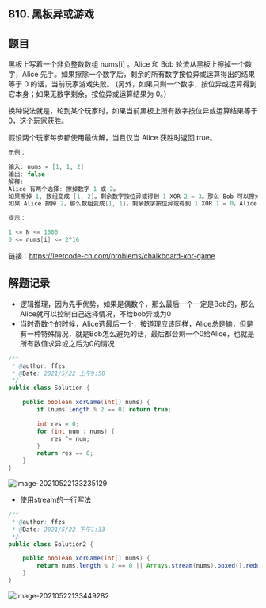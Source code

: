 ## 810. 黑板异或游戏

## 题目

黑板上写着一个非负整数数组 nums[i] 。Alice 和 Bob 轮流从黑板上擦掉一个数字，Alice 先手。如果擦除一个数字后，剩余的所有数字按位异或运算得出的结果等于 0 的话，当前玩家游戏失败。 (另外，如果只剩一个数字，按位异或运算得到它本身；如果无数字剩余，按位异或运算结果为 0。）

换种说法就是，轮到某个玩家时，如果当前黑板上所有数字按位异或运算结果等于 0，这个玩家获胜。

假设两个玩家每步都使用最优解，当且仅当 Alice 获胜时返回 true。 

```java
示例：

输入: nums = [1, 1, 2]
输出: false
解释: 
Alice 有两个选择: 擦掉数字 1 或 2。
如果擦掉 1, 数组变成 [1, 2]。剩余数字按位异或得到 1 XOR 2 = 3。那么 Bob 可以擦掉任意数字，因为 Alice 会成为擦掉最后一个数字的人，她总是会输。
如果 Alice 擦掉 2，那么数组变成[1, 1]。剩余数字按位异或得到 1 XOR 1 = 0。Alice 仍然会输掉游戏。
```

```java
提示：

1 <= N <= 1000
0 <= nums[i] <= 2^16
```


链接：https://leetcode-cn.com/problems/chalkboard-xor-game

## 解题记录

+ 逻辑推理，因为先手优势，如果是偶数个，那么最后一个一定是Bob的，那么Alice就可以控制自己选择情况，不给bob异或为0
+ 当时奇数个的时候，Alice选最后一个，按道理应该同样，Alice总是输，但是有一种特殊情况，就是Bob怎么避免的话，最后都会剩一个0给Alice，也就是所有数值求异或之后为0的情况

```java
/**
 * @author: ffzs
 * @Date: 2021/5/22 上午9:50
 */
public class Solution {

    public boolean xorGame(int[] nums) {
        if (nums.length % 2 == 0) return true;

        int res = 0;
        for (int num : nums) {
            res ^= num;
        }
        return res == 0;
    }
}
```

![image-20210522133235129](https://gitee.com/ffzs/picture_go/raw/master/img/image-20210522133235129.png)

+ 使用stream的一行写法

```java
/**
 * @author: ffzs
 * @Date: 2021/5/22 下午1:33
 */
public class Solution2 {

    public boolean xorGame(int[] nums) {
        return nums.length % 2 == 0 || Arrays.stream(nums).boxed().reduce((a,b) -> a^b).get() == 0;
    }
}
```

![image-20210522133449282](https://gitee.com/ffzs/picture_go/raw/master/img/image-20210522133449282.png)